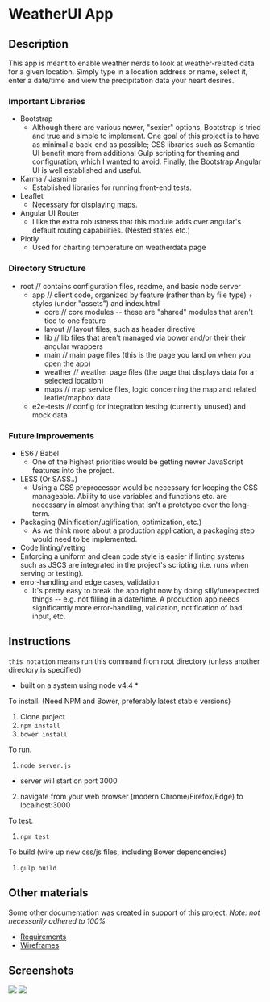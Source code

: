 # WeatherUI App

## Description
This app is meant to enable weather nerds to look at weather-related data for a given location.
Simply type in a location address or name, select it, enter a date/time and view the precipitation data your heart desires.

### Important Libraries
* Bootstrap
  * Although there are various newer, "sexier" options, Bootstrap is tried and true and simple to implement.
  One goal of this project is to have as minimal a back-end as possible; CSS libraries such as Semantic UI
   benefit more from additional Gulp scripting for theming and configuration, which I wanted to avoid.
   Finally, the Bootstrap Angular UI is well established and useful.
* Karma / Jasmine
  * Established libraries for running front-end tests.
* Leaflet
  * Necessary for displaying maps.
* Angular UI Router
  * I like the extra robustness that this module adds over angular's default routing capabilities. (Nested states etc.)
* Plotly
  * Used for charting temperature on weatherdata page

### Directory Structure
* root // contains configuration files, readme, and basic node server
  * app // client code, organized by feature (rather than by file type) + styles (under "assets") and index.html
    * core // core modules -- these are "shared" modules that aren't tied to one feature
    * layout // layout files, such as header directive
    * lib // lib files that aren't managed via bower and/or their their angular wrappers
    * main // main page files (this is the page you land on when you open the app)
    * weather // weather page files (the page that displays data for a selected location)
    * maps // map service files, logic concerning the map and related leaflet/mapbox data
  * e2e-tests // config for integration testing (currently unused) and mock data

### Future Improvements
* ES6 / Babel
  * One of the highest priorities would be getting newer JavaScript features into the project.
* LESS (Or SASS..)
  * Using a CSS preprocessor would be necessary for keeping the CSS manageable. Ability to use variables and
  functions etc. are necessary in almost anything that isn't a prototype over the long-term.
* Packaging (Minification/uglification, optimization, etc.)
  * As we think more about a production application, a packaging step would need to be implemented.
 * Code linting/vetting
  * Enforcing a uniform and clean code style is easier if linting systems such as JSCS are 
  integrated in the project's scripting (i.e. runs when serving or testing).
* error-handling and edge cases, validation
  * It's pretty easy to break the app right now by doing silly/unexpected things -- e.g. not filling in a date/time.
    A production app needs significantly more error-handling, validation, notification of bad input, etc.
 
## Instructions

`this notation` means run this command from root directory (unless another directory is specified)
* built on a system using node v4.4 *

To install. (Need NPM and Bower, preferably latest stable versions)
1. Clone project
2. `npm install`
3. `bower install`

To run. 
1. `node server.js`
  * server will start on port 3000
2. navigate from your web browser (modern Chrome/Firefox/Edge) to localhost:3000

To test.
1. `npm test`

To build (wire up new css/js files, including Bower dependencies)
1. `gulp build`

## Other materials
Some other documentation was created in support of this project.
*Note: not necessarily adhered to 100%*
* [Requirements](https://docs.google.com/document/d/1bTILx4aro_pBGEOFRyUbwKcp_GYmE1MPYEVDo6blY9Q/edit?usp=sharing)
* [Wireframes](https://www.lucidpress.com/invitations/accept/b5652180-7078-47ef-98a3-eb7ea5d49200)

## Screenshots

![](http://i.imgur.com/oyZBBBb.png)
![](http://i.imgur.com/Djqi7PG.png)


